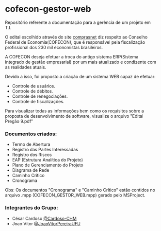 # cofecon-gestor-web
Repositório referente a documentação para a gerência de um projeto em T.I.

O edital escolhido através do site [comprasnet](http://comprasnet.gov.br/acesso.asp?url=/ConsultaLicitacoes/ConsLicitacao_texto.asp) diz respeito ao Conselho Federal de Economia(COFECON),  que é responsável pela fiscalização profissional dos 230 mil economistas brasileiros.

A COFECON deseja efetuar a troca do antigo sistema ERP(Sistema integrado de gestão empresarial) por um mais atualizado e condizente com as realidades atuais.

Devido a isso, foi proposto a criação de um sistema WEB capaz de efetuar:
- Controle de usuários.
- Controle de débitos.
- Controle de renegociações.
- Controle de fiscalizações.

Para visualizar todas as informações bem como os requisitos sobre a proposta de desenvolvimento de software, visualize o arquivo "Edital Pregão 9.pdf"

### Documentos criados:
- Termo de Abertura
- Registro das Partes Interessadas
- Registro dos Riscos
- EAP (Estrutura Analítica do Projeto)
- Plano de Gerenciamento do Projeto
- Diagrama de Rede
- Caminho Crítico
- Cronograma

Obs: Os documentos "Cronograma" e "Caminho Crítico" estão contidos no arquivo .mpp (COFECON_GESTOR_WEB.mpp) gerado pelo MSProject.

### Integrantes do Grupo:
- César Cardoso [@Cardoso-CHM](github.com/Cardoso-CHM)
- Joao Vitor [@JoaoVitorPereiraUFU](github.com/JoaoVitorPereiraUFU)
